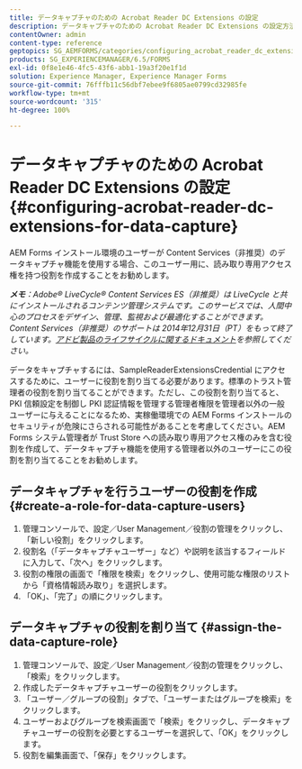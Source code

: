 ```yaml
---
title: データキャプチャのための Acrobat Reader DC Extensions の設定
description: データキャプチャのための Acrobat Reader DC Extensions の設定方法について説明します。
contentOwner: admin
content-type: reference
geptopics: SG_AEMFORMS/categories/configuring_acrobat_reader_dc_extensions
products: SG_EXPERIENCEMANAGER/6.5/FORMS
exl-id: 0f8e1e46-4fc5-43f6-abb1-19a3f20e1f1d
solution: Experience Manager, Experience Manager Forms
source-git-commit: 76fffb11c56dbf7ebee9f6805ae0799cd32985fe
workflow-type: tm+mt
source-wordcount: '315'
ht-degree: 100%

---
```


# データキャプチャのための Acrobat Reader DC Extensions の設定 {#configuring-acrobat-reader-dc-extensions-for-data-capture}

AEM Forms インストール環境のユーザーが Content Services（非推奨）のデータキャプチャ機能を使用する場合、このユーザー用に、読み取り専用アクセス権を持つ役割を作成することをお勧めします。

***メモ&#x200B;**：Adobe® LiveCycle® Content Services ES（非推奨）は LiveCycle と共にインストールされるコンテンツ管理システムです。このサービスでは、人間中心のプロセスをデザイン、管理、監視および最適化することができます。Content Services（非推奨）のサポートは 2014年12月31日（PT）をもって終了しています。[アドビ製品のライフサイクルに関するドキュメント](https://helpx.adobe.com/jp/support/programs/eol-matrix.html)を参照してください。*

データをキャプチャするには、SampleReaderExtensionsCredential にアクセスするために、ユーザーに役割を割り当てる必要があります。標準のトラスト管理者の役割を割り当てることができます。ただし、この役割を割り当てると、PKI 信頼設定を制御し PKI 認証情報を管理する管理者権限を管理者以外の一般ユーザーに与えることになるため、実稼働環境での AEM Forms インストールのセキュリティが危険にさらされる可能性があることを考慮してください。AEM Forms システム管理者が Trust Store への読み取り専用アクセス権のみを含む役割を作成して、データキャプチャ機能を使用する管理者以外のユーザーにこの役割を割り当てることをお勧めします。

## データキャプチャを行うユーザーの役割を作成 {#create-a-role-for-data-capture-users}

1. 管理コンソールで、設定／User Management／役割の管理をクリックし、「新しい役割」をクリックします。
1. 役割名（「データキャプチャユーザー」など）や説明を該当するフィールドに入力して、「次へ」をクリックします。
1. 役割の権限の画面で「権限を検索」をクリックし、使用可能な権限のリストから「資格情報読み取り」を選択します。
1. 「OK」、「完了」の順にクリックします。

## データキャプチャの役割を割り当て {#assign-the-data-capture-role}

1. 管理コンソールで、設定／User Management／役割の管理をクリックし、「検索」をクリックします。
1. 作成したデータキャプチャユーザーの役割をクリックします。
1. 「ユーザー／グループの役割」タブで、「ユーザーまたはグループを検索」をクリックします。
1. ユーザーおよびグループを検索画面で「検索」をクリックし、データキャプチャユーザーの役割を必要とするユーザーを選択して、「OK」をクリックします。
1. 役割を編集画面で、「保存」をクリックします。
